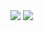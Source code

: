 <img src="https://capsule-render.vercel.app/api?type=waving&color=#7acef4&height=200&section=header&text=About Jay&fontSize=50" />
<img src="https://capsule-render.vercel.app/api?type=waving&color=auto&height=200&section=header&text=내용입력&fontSize=90" />
